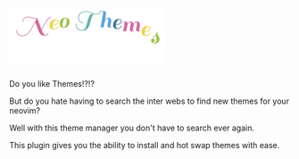 # ![Alt_Text](./img/neo-themes.gif)

Do you like Themes!?!?

But do you hate having to search the inter webs to find new themes for your neovim?

Well with this theme manager you don't have to search ever again.

This plugin gives you the ability to install and hot swap themes with ease.
